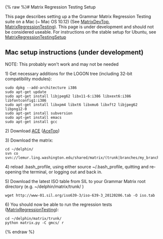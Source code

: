 {% raw %}# Matrix Regression Testing Setup

This page describes setting up a the Grammar Matrix Regression Testing
suite on a Mac (\~ Mac OS 10.12) (See [MatrixDevTop](../MatrixDevTop),
[MatrixRegressionTesting](../MatrixRegressionTesting)). This page is under
development and should not be considered useable. For instructions on
the stable setup for Ubuntu, see
[MatrixRegressionTestingSetup](../MatrixRegressionTestingSetup)

## Mac setup instructions (under development)

NOTE: This probably won't work and may not be needed

1\) Get necessary additions for the LOGON tree (including 32-bit
compatibility modules):

    sudo dpkg --add-architecture i386
    sudo apt-get update
    sudo apt-get install libjpeg62 libx11-6:i386 libxext6:i386 libfontconfig1:i386
    sudo apt-get install libxpm4 libxt6 libxmu6 libxft2 libjpeg62 libpng12-0
    sudo apt-get install subversion
    sudo apt-get install emacs
    sudo apt-get install gcc

2\) Download [ACE](http://sweaglesw.org/linguistics/ace/)
([AceTop](https://blog.inductorsoftware.com/docsproto/tools/AceTop))

3\) Download the matrix:

    cd ~/delphin/
    svn co svn://lemur.ling.washington.edu/shared/matrix/(trunk|branches/my_branch)

4\) reload .bash\_profile, using either source \~/.bash\_profile,
quitting and re-opening the terminal, or logging out and back in.

5\) Download the latest ISO table from SIL to your Grammar Matrix root
directory (e.g. \~/delphin/matrix/trunk/ )

    wget http://www-01.sil.org/iso639-3/iso-639-3_20120206.tab -O iso.tab

6\) You should now be able to run the regression tests
([MatrixRegressionTesting](../MatrixRegressionTesting)):

    cd ~/delphin/matrix/trunk/
    python matrix.py -C gmcs/ r
<update date omitted for speed>{% endraw %}